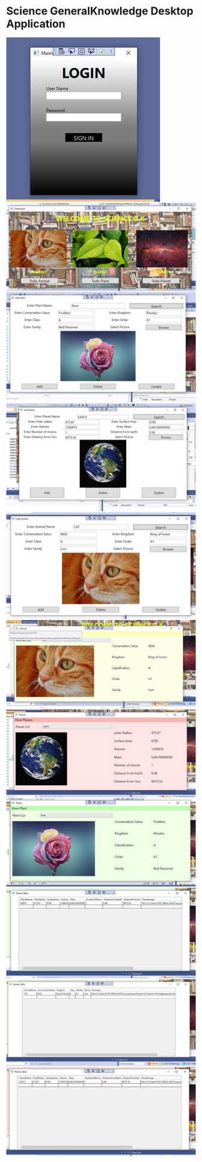 <h1>Science GeneralKnowledge Desktop Application</h1>

<img src="/Snapshots/p1.jpg">
<br>
<img src="/Snapshots/p2.jpg">
<br>
<img src="/Snapshots/p3.jpg">
<br>
<img src="/Snapshots/p4.jpg">
<br>
<img src="/Snapshots/p5.jpg">
<br>
<img src="/Snapshots/p6.jpg">
<br>
<img src="/Snapshots/p7.jpg">
<br>
<img src="/Snapshots/p8.jpg">
<br>
<img src="/Snapshots/p9.jpg">
<br>
<img src="/Snapshots/p10.jpg">
<br>
<img src="/Snapshots/p11.jpg">
<br>
